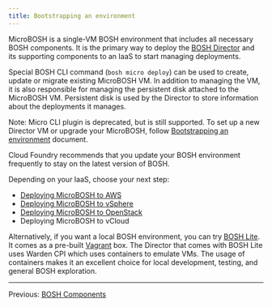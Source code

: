 ```yaml
---
title: Bootstrapping an environment
---
```


MicroBOSH is a single-VM BOSH environment that includes all necessary BOSH components. It is the primary way to deploy the [BOSH Director](bosh-components.html#director) and its supporting components to an IaaS to start managing deployments.

Special BOSH CLI command (<code>bosh micro deploy</code>) can be used to create, update or migrate existing MicroBOSH VM. In addition to managing the VM, it is also responsible for managing the persistent disk attached to the MicroBOSH VM. Persistent disk is used by the Director to store information about the deployments it manages.

<p class="note">Note: Micro CLI plugin is deprecated, but is still supported. To set up a new Director VM or upgrade your MicroBOSH, follow <a href="./init.html">Bootstrapping an environment</a> document.</p>

Cloud Foundry recommends that you update your BOSH environment frequently to stay on the latest version of BOSH.

Depending on your IaaS, choose your next step:

- [Deploying MicroBOSH to AWS](deploy-microbosh-to-aws.html)
- [Deploying MicroBOSH to vSphere](deploy-microbosh-to-vsphere.html)
- [Deploying MicroBOSH to OpenStack](deploy-microbosh-to-openstack.html)
- Deploying MicroBOSH to vCloud

Alternatively, if you want a local BOSH environment, you can try [BOSH Lite](https://github.com/cloudfoundry/bosh-lite). It comes as a pre-built [Vagrant](https://www.vagrantup.com/) box. The Director that comes with BOSH Lite uses Warden CPI which uses containers to emulate VMs. The usage of containers makes it an excellent choice for local development, testing, and general BOSH exploration.

---
Previous: [BOSH Components](bosh-components.html)
